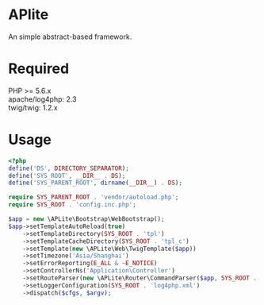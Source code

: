 # APlite
An simple abstract-based framework.

# Required
PHP >= 5.6.x  
apache/log4php: 2.3  
twig/twig: 1.2.x

# Usage
```php
<?php
define('DS', DIRECTORY_SEPARATOR);
define('SYS_ROOT', __DIR__ . DS);
define('SYS_PARENT_ROOT', dirname(__DIR__) . DS);

require SYS_PARENT_ROOT . 'vendor/autoload.php';
require SYS_ROOT . 'config.inc.php';

$app = new \APLite\Bootstrap\WebBootstrap();
$app->setTemplateAutoReload(true)
    ->setTemplateDirectory(SYS_ROOT . 'tpl')
    ->setTemplateCacheDirectory(SYS_ROOT . 'tpl_c')
    ->setTemplate(new \APLite\Web\TwigTemplate($app))
    ->setTimezone('Asia/Shanghai')
    ->setErrorReporting(E_ALL & ~E_NOTICE)
    ->setControllerNs('Application\Controller')
    ->setRouteParser(new \APLite\Router\CommandParser($app, SYS_ROOT . 'cmd.inc.php'))
    ->setLoggerConfiguration(SYS_ROOT . 'log4php.xml')
    ->dispatch($cfgs, $argv);
```
